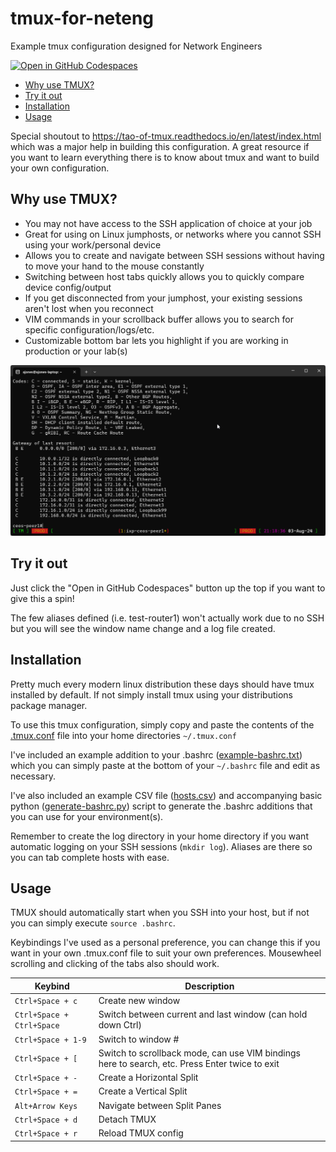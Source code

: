 # tmux-for-neteng
Example tmux configuration designed for Network Engineers

[![Open in GitHub Codespaces](https://github.com/codespaces/badge.svg)](https://codespaces.new/commitconfirmed/tmux-for-neteng?quickstart=1&devcontainer_path=.devcontainer%2Fdevcontainer.json)

- [Why use TMUX?](#why-use-tmux)
- [Try it out](#try-it-out)
- [Installation](#installation)
- [Usage](#usage)

Special shoutout to https://tao-of-tmux.readthedocs.io/en/latest/index.html which was a major help in building this configuration. A great resource if you want to learn everything there is to know about tmux and want to build your own configuration.

## Why use TMUX?

- You may not have access to the SSH application of choice at your job
- Great for using on Linux jumphosts, or networks where you cannot SSH using your work/personal device 
- Allows you to create and navigate between SSH sessions without having to move your hand to the mouse constantly
- Switching between host tabs quickly allows you to quickly compare device config/output
- If you get disconnected from your jumphost, your existing sessions aren't lost when you reconnect
- VIM commands in your scrollback buffer allows you to search for specific configuration/logs/etc.
- Customizable bottom bar lets you highlight if you are working in production or your lab(s)

![Animation of TMUX Window](tmux-animation.gif)

## Try it out

Just click the "Open in GitHub Codespaces" button up the top if you want to give this a spin!

The few aliases defined (i.e. test-router1) won't actually work due to no SSH but you will see the window name change and a log file created.

## Installation

Pretty much every modern linux distribution these days should have tmux installed by default. If not simply install tmux using your distributions package manager.

To use this tmux configuration, simply copy and paste the contents of the [.tmux.conf](.tmux.conf) file into your home directories `~/.tmux.conf`

I've included an example addition to your .bashrc ([example-bashrc.txt](example-bashrc.txt)) which you can simply paste at the bottom of your `~/.bashrc` file and edit as necessary.

I've also included an example CSV file ([hosts.csv](hosts.csv)) and accompanying basic python ([generate-bashrc.py](generate-bashrc.py)) script to generate the .bashrc additions that you can use for your environment(s).

Remember to create the log directory in your home directory if you want automatic logging on your SSH sessions (`mkdir log`). Aliases are there so you can tab complete hosts with ease.

## Usage

TMUX should automatically start when you SSH into your host, but if not you can simply execute `source .bashrc`.

Keybindings I've used as a personal preference, you can change this if you want in your own .tmux.conf file to suit your own preferences. Mousewheel scrolling and clicking of the tabs also should work.

| Keybind | Description |
| ------------------------- | --- |
| `Ctrl+Space + c` | Create new window |
| `Ctrl+Space + Ctrl+Space` | Switch between current and last window (can hold down Ctrl) |
| `Ctrl+Space + 1-9` | Switch to window # |
| `Ctrl+Space + [` | Switch to scrollback mode, can use VIM bindings here to search, etc. Press Enter twice to exit |
| `Ctrl+Space + -` | Create a Horizontal Split |
| `Ctrl+Space + =` | Create a Vertical Split |
| `Alt+Arrow Keys` | Navigate between Split Panes |
| `Ctrl+Space + d` | Detach TMUX |
| `Ctrl+Space + r` | Reload TMUX config |